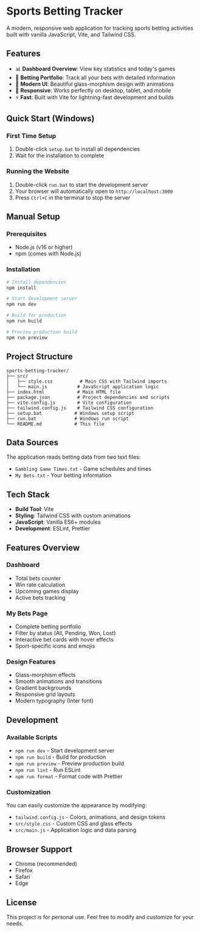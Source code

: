 # Sports Betting Tracker

A modern, responsive web application for tracking sports betting activities built with vanilla JavaScript, Vite, and Tailwind CSS.

## Features

- 📊 **Dashboard Overview**: View key statistics and today's games
- 🎯 **Betting Portfolio**: Track all your bets with detailed information  
- 🎨 **Modern UI**: Beautiful glass-morphism design with animations
- 📱 **Responsive**: Works perfectly on desktop, tablet, and mobile
- ⚡ **Fast**: Built with Vite for lightning-fast development and builds

## Quick Start (Windows)

### First Time Setup
1. Double-click `setup.bat` to install all dependencies
2. Wait for the installation to complete

### Running the Website
1. Double-click `run.bat` to start the development server
2. Your browser will automatically open to `http://localhost:3000`
3. Press `Ctrl+C` in the terminal to stop the server

## Manual Setup

### Prerequisites
- Node.js (v16 or higher)
- npm (comes with Node.js)

### Installation
```bash
# Install dependencies
npm install

# Start development server
npm run dev

# Build for production
npm run build

# Preview production build
npm run preview
```

## Project Structure

```
sports-betting-tracker/
├── src/
│   ├── style.css          # Main CSS with Tailwind imports
│   └── main.js           # JavaScript application logic
├── index.html            # Main HTML file
├── package.json          # Project dependencies and scripts
├── vite.config.js        # Vite configuration
├── tailwind.config.js    # Tailwind CSS configuration
├── setup.bat            # Windows setup script
├── run.bat              # Windows run script
└── README.md            # This file
```

## Data Sources

The application reads betting data from two text files:
- `Gambling Game Times.txt` - Game schedules and times
- `My Bets.txt` - Your betting information

## Tech Stack

- **Build Tool**: Vite
- **Styling**: Tailwind CSS with custom animations
- **JavaScript**: Vanilla ES6+ modules
- **Development**: ESLint, Prettier

## Features Overview

### Dashboard
- Total bets counter
- Win rate calculation
- Upcoming games display
- Active bets tracking

### My Bets Page
- Complete betting portfolio
- Filter by status (All, Pending, Won, Lost)
- Interactive bet cards with hover effects
- Sport-specific icons and emojis

### Design Features
- Glass-morphism effects
- Smooth animations and transitions
- Gradient backgrounds
- Responsive grid layouts
- Modern typography (Inter font)

## Development

### Available Scripts
- `npm run dev` - Start development server
- `npm run build` - Build for production  
- `npm run preview` - Preview production build
- `npm run lint` - Run ESLint
- `npm run format` - Format code with Prettier

### Customization
You can easily customize the appearance by modifying:
- `tailwind.config.js` - Colors, animations, and design tokens
- `src/style.css` - Custom CSS and glass effects
- `src/main.js` - Application logic and data parsing

## Browser Support

- Chrome (recommended)
- Firefox
- Safari
- Edge

## License

This project is for personal use. Feel free to modify and customize for your needs.